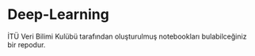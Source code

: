 # Deep-Learning
İTÜ Veri Bilimi Kulübü tarafından oluşturulmuş notebookları bulabilceğiniz bir repodur.
